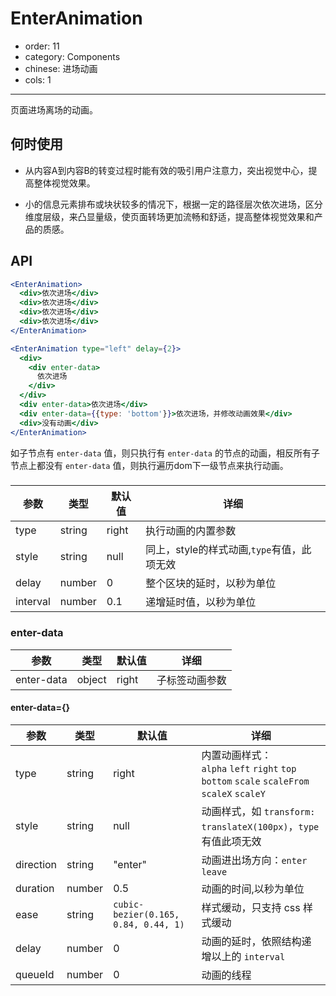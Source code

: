 # EnterAnimation

- order: 11
- category: Components
- chinese: 进场动画
- cols: 1

---

页面进场离场的动画。

## 何时使用

- 从内容A到内容B的转变过程时能有效的吸引用户注意力，突出视觉中心，提高整体视觉效果。

- 小的信息元素排布或块状较多的情况下，根据一定的路径层次依次进场，区分维度层级，来凸显量级，使页面转场更加流畅和舒适，提高整体视觉效果和产品的质感。

## API

```jsx
<EnterAnimation>
  <div>依次进场</div>
  <div>依次进场</div>
  <div>依次进场</div>
  <div>依次进场</div>
</EnterAnimation>
```

```jsx
<EnterAnimation type="left" delay={2}>
  <div>
    <div enter-data>
      依次进场
    </div>
  </div>
  <div enter-data>依次进场</div>
  <div enter-data={{type: 'bottom'}}>依次进场，并修改动画效果</div>
  <div>没有动画</div>
</EnterAnimation>
```

如子节点有 `enter-data` 值，则只执行有 `enter-data` 的节点的动画，相反所有子节点上都没有 `enter-data` 值，则执行遍历dom下一级节点来执行动画。


### <EnterAnimation />

|参数             |类型    |默认值        |详细                                                 |
|-----------------|-------|-------------|----------------------------------------------------|
|type             |string |right  |执行动画的内置参数  |
|style            |string |null   |同上，style的样式动画,`type`有值，此项无效|
|delay            |number |0      |整个区块的延时，以秒为单位|
|interval         |number |0.1    |递增延时值，以秒为单位|

### enter-data

|参数             |类型    |默认值      |详细                                                 |
|-----------------|-------|-----------|----------------------------------------------------|
|enter-data       |object | right     |子标签动画参数|

#### enter-data={}

|参数              |类型            |默认值           |详细                                                 |
|-----------------|-----------------|----------------|----------------------------------------------------|
|type             |string          |right           |内置动画样式：<br/> `alpha` `left` `right` `top` `bottom` `scale` `scaleFrom` `scaleX` `scaleY`|
|style            |string          |null            |动画样式，如 `transform: translateX(100px)`，`type` 有值此项无效|
|direction        |string          |"enter"         |动画进出场方向：`enter` `leave`|
|duration         |number          |0.5             |动画的时间,以秒为单位|
|ease             |string          |`cubic-bezier(0.165, 0.84, 0.44, 1)`|样式缓动，只支持 css 样式缓动|
|delay            |number          |0               |动画的延时，依照结构递增以上的 `interval`|
|queueId          |number          |0               |动画的线程|

<style>
.code-box-demo .demo-header {
  width: 100%;
  background: #ebedee;
  height: 30px;
}
.code-box-demo .demo-header ul {
  float: right;
  margin-right: 10px;
}
.code-box-demo .demo-header ul li {
  width: 30px;
  height: 30px;
  float: left;
  background: #e4e4e4;
  margin-left: 2px;
}
.code-box-demo .demo-header ul li:before {
  margin: 10px auto;
  width: 10px;
  height: 10px;
  background: #ebeded;
}
.code-box-demo .demo-header .logo {
  float: left;
  margin: 0px auto 0 10px;
  line-height: 32px;
}
.code-box-demo .demo-header .logo img{
  margin:auto
}
.code-box-demo .demo-header .logo span {
  display: block;
  float: right;
}
.code-box-demo .demo-content {
  width: 80%;
  margin: 10px auto;
}
.code-box-demo .demo-content .demo-title {
  background: #a4a4a4;
  width: 40%;
  height: 20px;
  line-height: 20px;
  color: #ebeded;
}
.code-box-demo .demo-content .demo-listBox {
  margin-top: 10px;
}
.code-box-demo .demo-content .demo-listBox > ul > li {
  float: left;
  width: 47.5%;
  overflow: hidden;
}
.code-box-demo .demo-content .demo-listBox > ul > li:last-child {
  margin-left: 5%;
}
.code-box-demo .demo-content .demo-listBox .demo-list .title {
  height: 25px;
  background: #cacaca;
  overflow: hidden;
}
.code-box-demo .demo-content .demo-listBox .demo-list .title:before {
  width: 50%;
  height: 5px;
  background: #ebeded;
  margin: 10px auto;
}
.code-box-demo .demo-content .demo-listBox .demo-list ul li {
  height: 20px;
  background: #ebeded;
  border-bottom: 1px solid #cacaca;
  overflow: hidden;
  padding: 5px 15px;
}
.code-box-demo .demo-content .demo-listBox .demo-list ul li:before {
  width: 20px;
  height: 10px;
  background: #cacaca;
  float: left;
}
.code-box-demo .demo-content .demo-listBox .demo-list ul li:after {
  width: 60%;
  height: 5px;
  background: #cacaca;
  float: left;
  margin-left: 10px;
  margin-top: 2px;
}
.code-box-demo .demo-content .demo-kp {
  margin: 10px auto;
}
.code-box-demo .demo-content .demo-kp ul li {
  display: inline-block;
  width: 30%;
  height: 30px;
  background: #cacaca;
  color: #ebeded;
  text-align: left;
  padding: 10px;
  margin-right: calc(1%);
}
.code-box-demo .demo-content .demo-kp ul li:last-child {
  margin-right: 0%;
}
.code-box-demo .demo-content .demo-kp ul li:after {
  width: 60%;
  height: 5px;
  background: #ebeded;
  float: left;
  margin-top: 2px;
}
.code-box-demo .demo-content .demo-kp ul li:before {
  background: #ebeded;
  float: left;
  width: 10px;
  height: 10px;
  margin-right: 10%;
}
.code-box-demo .demo-footer {
  margin-top: 10px;
  background: #cacaca;
  height: 30px;
  float: left;
  width: 100%;
  display: table;
}
.code-box-demo .demo-footer:before {
  width: 60%;
  height: 5px;
  background: #ededed;
  margin: 5px auto 0;
}
.code-box-demo .demo-footer:after {
  width: 30%;
  height: 5px;
  background: #ededed;
  margin: 5px auto;
}
.code-box-demo .demo-header ul li:before,
.code-box-demo .demo-content .demo-kp ul li:before,
.code-box-demo .demo-content .demo-kp ul li:after,
.code-box-demo .demo-content .demo-listBox .demo-list .title:before,
.code-box-demo .demo-content .demo-listBox .demo-list ul li:before,
.code-box-demo .demo-content .demo-listBox .demo-list ul li:after,
.code-box-demo .demo-footer:before,
.code-box-demo .demo-footer:after {
  display: block;
  content: "";
}
</style>
